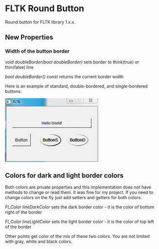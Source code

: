 # FLTK Round Button
Round button for FLTK library 1.x.x. 

## New Properties
### Width of the button border
*void doubleBorder(bool doubleBorder)* sets border to think(true) or thin(false) line

*bool doubleBorder() const* returns the current border width


Here is an example of standard, double-bordered, and single-bordered buttons:

<img src="./images/fltk_round_button.gif" alt="round button demo">

## Colors for dark and light border colors
Both colors are private properties and this implementation does not have methods to change or read them. It was fine for my project. If you need to change colors on the fly just add setters and getters for both colors.

*Fl_Color lineDarkColor* sets the dark border color - it is the color of bottom right of the border

*Fl_Color lineLightColor* sets the light border color - it is the color of top left of the border

Other points get color of the mix of these two colors. You are not limited with gray, white and black colors.
